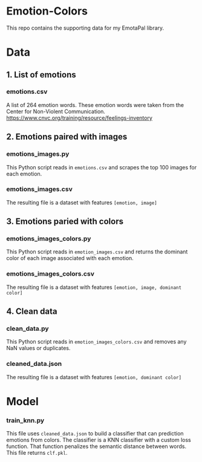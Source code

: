 # Emotion-Colors

This repo contains the supporting data for my EmotaPal library. 

# Data

## 1. List of emotions
### emotions.csv
A list of 264 emotion words. These emotion words were taken from the Center for Non-Violent Communication. 
https://www.cnvc.org/training/resource/feelings-inventory

## 2. Emotions paired with images
### emotions_images.py
This Python script reads in ```emotions.csv``` and scrapes the top 100 images for each emotion. 
### emotions_images.csv
The resulting file is a dataset with features ```[emotion, image]```

## 3. Emotions paried with colors 
### emotions_images_colors.py
This Python script reads in ```emotion_images.csv``` and returns the dominant color of each image associated with each emotion.  
### emotions_images_colors.csv
The resulting file is a dataset with features ```[emotion, image, dominant color]```

## 4. Clean data 
### clean_data.py
This Python script reads in ```emotion_images_colors.csv``` and removes any NaN values or duplicates. 
### cleaned_data.json
The resulting file is a dataset with features ```[emotion, dominant color]```

# Model 

### train_knn.py 
This file uses ```cleaned_data.json``` to build a classifier that can prediction emotions from colors. The classifier is a KNN classifier with a custom loss function. That function penalizes the semantic distance between words. This file returns ```clf.pkl```. 
